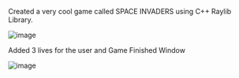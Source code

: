Created a very cool game called SPACE INVADERS using C++ Raylib Library.

![image](https://github.com/user-attachments/assets/42002291-d681-4648-891f-61d3471e4aa6)

Added 3 lives for the user and Game Finished Window

![image](https://github.com/user-attachments/assets/80d38885-5a00-4c77-a702-9b4841f2cca6)

